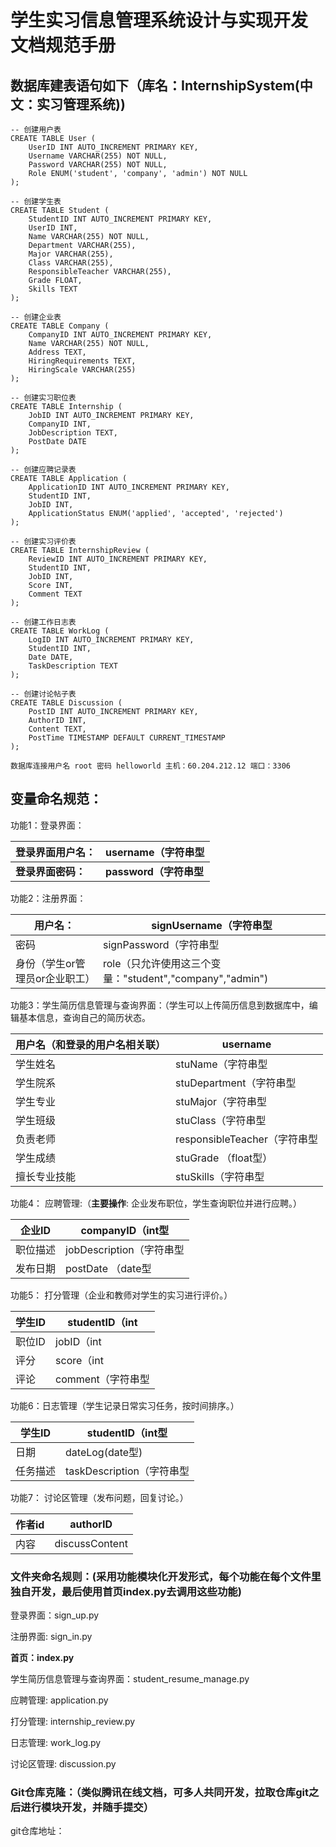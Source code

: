 # **学生实习信息管理系统设计与实现**开发文档规范手册

## 数据库建表语句如下（库名：InternshipSystem(中文：实习管理系统))

```mysql
-- 创建用户表
CREATE TABLE User (
    UserID INT AUTO_INCREMENT PRIMARY KEY,
    Username VARCHAR(255) NOT NULL,
    Password VARCHAR(255) NOT NULL,
    Role ENUM('student', 'company', 'admin') NOT NULL
);

-- 创建学生表
CREATE TABLE Student (
    StudentID INT AUTO_INCREMENT PRIMARY KEY,
    UserID INT,
    Name VARCHAR(255) NOT NULL,
    Department VARCHAR(255),
    Major VARCHAR(255),
    Class VARCHAR(255),
    ResponsibleTeacher VARCHAR(255),
    Grade FLOAT,
    Skills TEXT
);

-- 创建企业表
CREATE TABLE Company (
    CompanyID INT AUTO_INCREMENT PRIMARY KEY,
    Name VARCHAR(255) NOT NULL,
    Address TEXT,
    HiringRequirements TEXT,
    HiringScale VARCHAR(255)
);

-- 创建实习职位表
CREATE TABLE Internship (
    JobID INT AUTO_INCREMENT PRIMARY KEY,
    CompanyID INT,
    JobDescription TEXT,
    PostDate DATE
);

-- 创建应聘记录表
CREATE TABLE Application (
    ApplicationID INT AUTO_INCREMENT PRIMARY KEY,
    StudentID INT,
    JobID INT,
    ApplicationStatus ENUM('applied', 'accepted', 'rejected')
);

-- 创建实习评价表
CREATE TABLE InternshipReview (
    ReviewID INT AUTO_INCREMENT PRIMARY KEY,
    StudentID INT,
    JobID INT,
    Score INT,
    Comment TEXT
);

-- 创建工作日志表
CREATE TABLE WorkLog (
    LogID INT AUTO_INCREMENT PRIMARY KEY,
    StudentID INT,
    Date DATE,
    TaskDescription TEXT
);

-- 创建讨论帖子表
CREATE TABLE Discussion (
    PostID INT AUTO_INCREMENT PRIMARY KEY,
    AuthorID INT,
    Content TEXT,
    PostTime TIMESTAMP DEFAULT CURRENT_TIMESTAMP
);
```

```
数据库连接用户名 root 密码 helloworld 主机：60.204.212.12 端口：3306
```

## 变量命名规范：

功能1：登录界面：

| 登录界面用户名：   | username（字符串型     |
| ------------------ | ---------------------- |
| **登录界面密码：** | **password（字符串型** |

功能2：注册界面：

| 用户名：                       | signUsername（字符串型                                   |
| ------------------------------ | -------------------------------------------------------- |
| 密码                           | signPassword（字符串型                                   |
| 身份（学生or管理员or企业职工） | role（只允许使用这三个变量："student","company","admin") |

功能3：学生简历信息管理与查询界面：（学生可以上传简历信息到数据库中，编辑基本信息，查询自己的简历状态。

| 用户名（和登录的用户名相关联） | username                     |
| ------------------------------ | ---------------------------- |
| 学生姓名                       | stuName（字符串型            |
| 学生院系                       | stuDepartment（字符串型      |
| 学生专业                       | stuMajor（字符串型           |
| 学生班级                       | stuClass（字符串型           |
| 负责老师                       | responsibleTeacher（字符串型 |
| 学生成绩                       | stuGrade （float型）         |
| 擅长专业技能                   | stuSkills（字符串型          |

功能4： 应聘管理:（**主要操作**: 企业发布职位，学生查询职位并进行应聘。）

| 企业ID   | companyID（int型         |
| -------- | ------------------------ |
| 职位描述 | jobDescription（字符串型 |
| 发布日期 | postDate （date型        |

功能5： 打分管理（企业和教师对学生的实习进行评价。）

| 学生ID | studentID（int    |
| ------ | ----------------- |
| 职位ID | jobID（int        |
| 评分   | score（int        |
| 评论   | comment（字符串型 |

功能6：日志管理（学生记录日常实习任务，按时间排序。）

| 学生ID   | studentID（int型          |
| -------- | ------------------------- |
| 日期     | dateLog(date型)           |
| 任务描述 | taskDescription（字符串型 |

功能7： 讨论区管理（发布问题，回复讨论。）

| 作者id | authorID       |
| ------ | -------------- |
| 内容   | discussContent |

### 文件夹命名规则：(采用功能模块化开发形式，每个功能在每个文件里独自开发，最后使用首页index.py去调用这些功能)

登录界面：sign_up.py

注册界面: sign_in.py

**首页：index.py**

学生简历信息管理与查询界面：student_resume_manage.py

应聘管理: application.py

打分管理: internship_review.py

日志管理: work_log.py

讨论区管理: discussion.py

### Git仓库克隆：（类似腾讯在线文档，可多人共同开发，拉取仓库git之后进行模块开发，并随手提交）

git仓库地址：